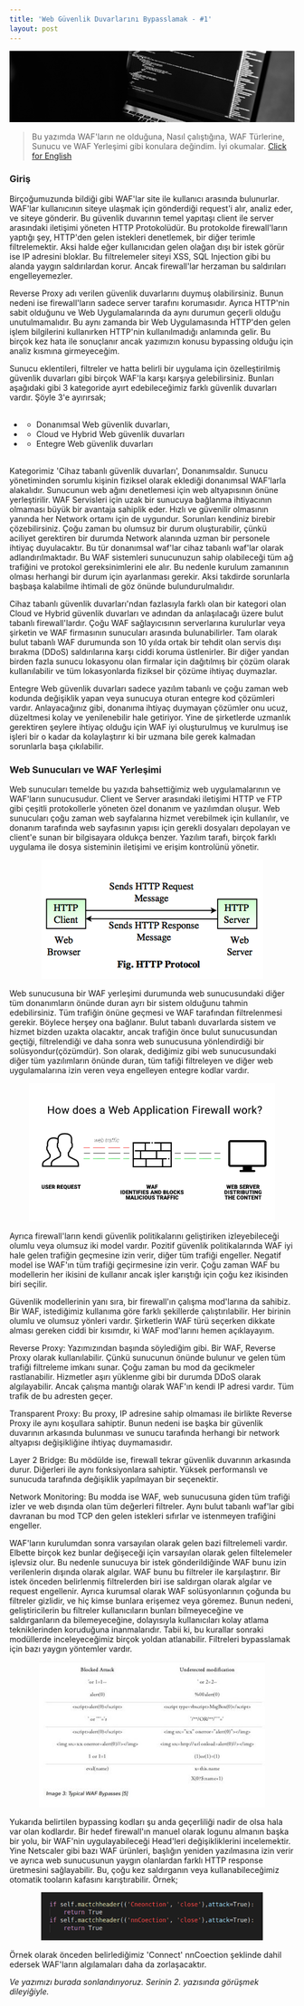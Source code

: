 ```yaml
---
title: 'Web Güvenlik Duvarlarını Bypasslamak - #1'
layout: post
---
```


<img src="/images/webapplicationfirewallbypass-intro.png">


> Bu yazımda WAF'ların ne olduğuna, Nasıl çalıştığına, WAF Türlerine, Sunucu ve WAF Yerleşimi gibi konulara değindim. İyi okumalar. [Click for English](/web-application-firewall-bypass-intro)


### Giriş
Birçoğumuzunda bildiği gibi WAF'lar site ile kullanıcı arasında bulunurlar. WAF'lar kullanıcının siteye ulaşmak için gönderdiği request'i alır, analiz eder, ve siteye gönderir. Bu güvenlik duvarının temel yapıtaşı client ile server arasındaki iletişimi yöneten HTTP Protokolüdür. Bu protokolde firewall'ların yaptığı şey, HTTP'den gelen istekleri denetlemek, bir diğer terimle filtrelemektir. Aksi halde eğer kullanıcıdan gelen olağan dışı bir istek görür ise IP adresini bloklar. Bu filtrelemeler siteyi XSS, SQL Injection gibi bu alanda yaygın saldırılardan korur. Ancak firewall'lar herzaman bu saldırıları engelleyemezler.<br>

Reverse Proxy adı verilen güvenlik duvarlarını duymuş olabilirsiniz. Bunun nedeni ise firewall'ların sadece server tarafını korumasıdır. Ayrıca HTTP'nin sabit olduğunu ve Web Uygulamalarında da aynı durumun geçerli olduğu unutulmamalıdır. Bu aynı zamanda bir Web Uygulamasında HTTP'den gelen işlem bilgilerini kullanırken HTTP'nin kullanılmadığı anlamında gelir. Bu birçok kez hata ile sonuçlanır ancak yazımızın konusu bypassing olduğu için analiz kısmına girmeyeceğim.<br>

Sunucu eklentileri, filtreler ve hatta belirli bir uygulama için özelleştirilmiş güvenlik duvarları gibi birçok WAF'la karşı karşıya gelebilirsiniz. Bunları aşağıdaki gibi 3 kategoride ayırt edebileceğimiz farklı güvenlik duvarları vardır. Şöyle 3'e ayırırsak;<br><br>

* - Donanımsal Web güvenlik duvarları,
* - Cloud ve Hybrid Web güvenlik duvarları
* - Entegre Web güvenlik duvarları<br><br>

Kategorimiz 'Cihaz tabanlı güvenlik duvarları', Donanımsaldır. Sunucu yönetiminden sorumlu kişinin fiziksel olarak eklediği donanımsal WAF'larla alakalıdır. Sunucunun web ağını denetlemesi için web altyapısının önüne yerleştirilir. WAF Servisleri için uzak bir sunucuya bağlanma ihtiyacının olmaması büyük bir avantaja sahiplik eder. Hızlı ve güvenilir olmasının yanında her Network ortamı için de uygundur. Sorunları kendiniz birebir çözebilirsiniz. Çoğu zaman bu olumsuz bir durum oluşturabilir, çünkü aciliyet gerektiren bir durumda Network alanında uzman bir personele ihtiyaç duyulacaktır. Bu tür donanımsal waf'lar cihaz tabanlı waf'lar olarak adlandırılmaktadır. Bu WAF sistemleri sunucunuzun sahip olabileceği tüm ağ trafiğini ve protokol gereksinimlerini ele alır. Bu nedenle kurulum zamanının olması herhangi bir durum için ayarlanması gerekir. Aksi takdirde sorunlarla başbaşa kalabilme ihtimali de göz önünde bulundurulmalıdır.<br>

Cihaz tabanlı güvenlik duvarları'ndan fazlasıyla farklı olan bir kategori olan Cloud ve Hybrid güvenlik duvarları ve adından da anlaşılacağı üzere bulut tabanlı firewall'lardır. Çoğu WAF sağlayıcısının serverlarına kurulurlar veya şirketin ve WAF firmasının sunucuları arasında bulunabilirler. Tam olarak bulut tabanlı WAF durumunda son 10 yılda ortak bir tehdit olan servis dışı bırakma (DDoS) saldırılarına karşı ciddi koruma üstlenirler. Bir diğer yandan birden fazla sunucu lokasyonu olan firmalar için dağıtılmış bir çözüm olarak kullanılabilir ve tüm lokasyonlarda fiziksel bir çözüme ihtiyaç duymazlar.<br>

Entegre Web güvenlik duvarları sadece yazılım tabanlı ve çoğu zaman web kodunda değişiklik yapan veya sunucuya oturan entegre kod çözümleri vardır. Anlayacağınız gibi, donanıma ihtiyaç duymayan çözümler onu ucuz, düzeltmesi kolay ve yenilenebilir hale getiriyor. Yine de şirketlerde uzmanlık gerektiren şeylere ihtiyaç olduğu için WAF iyi oluşturulmuş ve kurulmuş ise işleri bir o kadar da kolaylaştırır ki bir uzmana bile gerek kalmadan sorunlarla başa çıkılabilir.<br>

### Web Sunucuları ve WAF Yerleşimi
Web sunucuları temelde bu yazıda bahsettiğimiz web uygulamalarının ve WAF'ların sunucusudur. Client ve Server arasındaki iletişimi HTTP ve FTP gibi çeşitli protokollerle yöneten özel donanım ve yazılımdan oluşur. Web sunucuları çoğu zaman web sayfalarına hizmet verebilmek için kullanılır, ve donanım tarafında web sayfasının yapısı için gerekli dosyaları depolayan ve client'e sunan bir bilgisayara oldukça benzer. Yazılım tarafı, birçok farklı uygulama ile dosya sisteminin iletişimi ve erişim kontrolünü yönetir.

<p align="center">
	<img src="/images/http-connection.png">
</p>

Web sunucusuna bir WAF yerleşimi durumunda web sunucusundaki diğer tüm donanımların önünde duran ayrı bir sistem olduğunu tahmin edebilirsiniz. Tüm trafiğin önüne geçmesi ve WAF tarafından filtrelenmesi gerekir. Böylece herşey ona bağlanır. Bulut tabanlı duvarlarda sistem ve hizmet bizden uzakta olacaktır, ancak trafiğin önce bulut sunucusundan geçtiği, filtrelendiği ve daha sonra web sunucusuna yönlendirdiği bir solüsyondur(çözümdür). Son olarak, dediğimiz gibi web sunucusundaki diğer tüm yazılımların önünde duran, tüm tafiği filtreleyen ve diğer web uygulamalarına izin veren veya engelleyen entegre kodlar vardır.

<p align="center">
	<img src="/images/firewall-work.png" height="245">
</p>

Ayrıca firewall'ların kendi güvenlik politikalarını geliştiriken izleyebileceği olumlu veya olumsuz iki model vardır. Pozitif güvenlik politikalarında WAF iyi hale gelen trafiğin geçmesine izin verir, diğer tüm trafiği engeller. Negatif model ise WAF'ın tüm trafiği geçirmesine izin verir. Çoğu zaman WAF bu modellerin her ikisini de kullanır ancak işler karıştığı için çoğu kez ikisinden biri seçilir.<br>

Güvenlik modellerinin yanı sıra, bir firewall'ın çalışma mod'larına da sahibiz. Bir WAF, istediğimiz kullanıma göre farklı şekillerde çalıştırılabilir. Her birinin olumlu ve olumsuz yönleri vardır. Şirketlerin WAF türü seçerken dikkate alması gereken ciddi bir kısımdır, ki WAF mod'larını hemen açıklayayım.<br>

Reverse Proxy: Yazımızından başında söylediğim gibi. Bir WAF, Reverse Proxy olarak kullanılabilir. Çünkü sunucunun önünde bulunur ve gelen tüm trafiği filtreleme imkanı sunar. Çoğu zaman bu mod da gecikmeler rastlanabilir. Hizmetler aşırı yüklenme gibi bir durumda DDoS olarak algılayabilir. Ancak çalışma mantığı olarak WAF'ın kendi IP adresi vardır. Tüm trafik de bu adresten geçer.<br>

Transparent Proxy: Bu proxy, IP adresine sahip olmaması ile birlikte Reverse Proxy ile aynı koşullara sahiptir. Bunun nedeni ise başka bir güvenlik duvarının arkasında bulunması ve sunucu tarafında herhangi bir network altyapısı değişikliğine ihtiyaç duymamasıdır.<br>

Layer 2 Bridge: Bu mödülde ise, firewall tekrar güvenlik duvarının arkasında durur. Diğerleri ile aynı fonksiyonlara sahiptir. Yüksek performanslı ve sunucuda tarafında değişiklik yapılmayan bir seçenektir.<br>

Network Monitoring: Bu modda ise WAF, web sunucusuna giden tüm trafiği izler ve web dışında olan tüm değerleri filtreler. Aynı bulut tabanlı waf'lar gibi davranan bu mod TCP den gelen istekleri sıfırlar ve istenmeyen trafiğini engeller.<br>

WAF'ların kurulumdan sonra varsayılan olarak gelen bazi filtrelemeli vardır. Elbette birçok kez bunlar değişeceği için varsayılan olarak gelen filtelemeler işlevsiz olur. Bu nedenle sunucuya bir istek gönderildiğinde WAF bunu izin verilenlerin dışında olarak algılar. WAF bunu bu filtreler ile karşılaştırır. Bir istek önceden belirlenmiş filtrelerden biri ise saldırgan olarak algılar ve request engellenir. Ayrıca kurumsal olarak WAF solüsyonlarının çoğunda bu filtreler gizlidir, ve hiç kimse bunlara erişemez veya göremez. Bunun nedeni, geliştiricilerin bu filtreler kullanıcıların bunları bilmeyeceğine ve saldırganların da bilemeyeceğine, dolayısıyla kullanıcıları kolay atlama tekniklerinden koruduğuna inanmalarıdır. Tabii ki, bu kurallar sonraki modüllerde inceleyeceğimiz birçok yoldan atlanabilir. Filtreleri bypasslamak için bazı yaygın yöntemler vardır.<br>

<p align="center">
	<img src="/images/bypassing-codes.jpeg">
</p>

Yukarıda belirtilen bypassing kodları şu anda geçerliliği nadir de olsa hala var olan kodlardır. Bir hedef firewall'ın manuel olarak logunu almanın başka bir yolu, bir WAF'nin uygulayabileceği Head'leri değişikliklerini incelemektir. Yine Netscaler gibi bazı WAF ürünleri, başlığın yeniden yazılmasına izin verir ve ayrıca web sunucusunun yaygın olanlardan farklı HTTP response üretmesini sağlayabilir. Bu, çoğu kez saldırganın veya kullanabileceğimiz otomatik tooların kafasını karıştırabilir. Örnek;<br>

<p align="center">
	<img src="/images/bypassing-codes-2.png"  height="85">
</p>

Örnek olarak önceden belirlediğimiz 'Connect' nnCoection şeklinde dahil edersek WAF'ların algılamaları daha da zorlaşacaktır.<br>

*Ve yazımızı burada sonlandırıyoruz. Serinin 2. yazısında görüşmek dileyiğiyle.*
